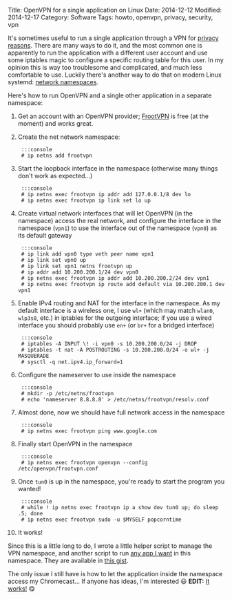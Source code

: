Title: OpenVPN for a single application on Linux
Date: 2014-12-12
Modified: 2014-12-17
Category: Software
Tags: howto, openvpn, privacy, security, vpn

It's sometimes useful to run a single application through a VPN for [privacy reasons][popcorntime]. There are many ways
to do it, and the most common one is apparently to run the application with a different user account and use some
iptables magic to configure a specific routing table for this user. In my opinion this is way too troublesome and
complicated, and much less comfortable to use. Luckily there's another way to do that on modern Linux systemd:
[network namespaces][netns].

<!-- PELICAN_END_SUMMARY -->

Here's how to run OpenVPN and a single other application in a separate namespace:

1. Get an account with an OpenVPN provider; [FrootVPN][] is free (at the moment) and works great.
2. Create the net network namespace:

        :::console
        # ip netns add frootvpn

3. Start the loopback interface in the namespace (otherwise many things don't work as expected…)

        :::console
        # ip netns exec frootvpn ip addr add 127.0.0.1/8 dev lo
        # ip netns exec frootvpn ip link set lo up

4. Create virtual network interfaces that will let OpenVPN (in the namespace) access the real network, and configure the
   interface in the namespace (`vpn1`) to use the interface out of the namespace (`vpn0`) as its default gateway

        :::console
        # ip link add vpn0 type veth peer name vpn1
        # ip link set vpn0 up
        # ip link set vpn1 netns frootvpn up
        # ip addr add 10.200.200.1/24 dev vpn0
        # ip netns exec frootvpn ip addr add 10.200.200.2/24 dev vpn1
        # ip netns exec frootvpn ip route add default via 10.200.200.1 dev vpn1

5. Enable IPv4 routing and NAT for the interface in the namespace. As my default interface is a wireless one, I use
   `wl+` (which may match `wlan0`, `wlp3s0`, etc.) in iptables for the outgoing interface; if you use a wired interface
   you should probably use `en+` (or `br+` for a bridged interface)

        :::console
        # iptables -A INPUT \! -i vpn0 -s 10.200.200.0/24 -j DROP
        # iptables -t nat -A POSTROUTING -s 10.200.200.0/24 -o wl+ -j MASQUERADE
        # sysctl -q net.ipv4.ip_forward=1

6. Configure the nameserver to use inside the namespace

        :::console
        # mkdir -p /etc/netns/frootvpn
        # echo 'nameserver 8.8.8.8' > /etc/netns/frootvpn/resolv.conf

7. Almost done, now we should have full network access in the namespace

        :::console
        # ip netns exec frootvpn ping www.google.com

8. Finally start OpenVPN in the namespace

        :::console
        # ip netns exec frootvpn openvpn --config /etc/openvpn/frootvpn.conf

9. Once `tun0` is up in the namespace, you're ready to start the program you wanted!

        :::console
        # while ! ip netns exec frootvpn ip a show dev tun0 up; do sleep .5; done
        # ip netns exec frootvpn sudo -u $MYSELF popcorntime

10. It works!

Since this is a little long to do, I wrote a little helper script to manage the VPN namespace, and another script to run
[any app I want][popcorntime] in this namespace. They are available in [this gist][gist].

The only issue I still have is how to let the application inside the namespace access my Chromecast… If anyone has
ideas, I'm interested :smiley: **EDIT:** [It works!][chromecast] :yum:

[chromecast]: /posts/2014/12/17/chromecast-and-network-namespaces/
[gist]: https://gist.github.com/Schnouki/fd171bcb2d8c556e8fdf
[netns]: https://lwn.net/Articles/580893/
[popcorntime]: https://popcorntime.io/
[FrootVPN]: https://www.frootvpn.com/
